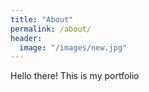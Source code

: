 ```yaml
---
title: "About"
permalink: /about/
header:
  image: "/images/new.jpg"
---
```

Hello there! This is my portfolio
